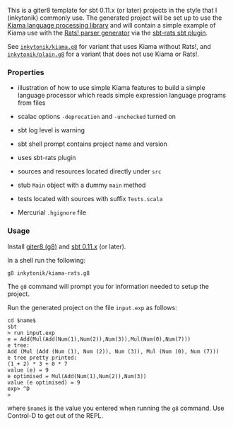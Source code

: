 This is a giter8 template for sbt 0.11.x (or later) projects in the style that
I (inkytonik) commonly use. The generated project will be set up to use the
[Kiama language processing library](http://kiama.googlecode.com) and will
contain a simple example of Kiama use with the
[Rats! parser generator](http://cs.nyu.edu/rgrimm/xtc/rats-intro.html) via
the
[sbt-rats sbt plugin](https://code.google.com/p/sbt-rats/).

See [`inkytonik/kiama.g8`](https://github.com/inkytonik/kiama.g8) for
variant that uses Kiama without Rats!,  and 
[`inkytonik/plain.g8`](https://github.com/inkytonik/plain.g8) for a variant
that does not use Kiama or Rats!.

### Properties

* illustration of how to use simple Kiama features to build a simple
language processor which reads simple expression language programs
from files

* scalac options `-deprecation` and `-unchecked` turned on

* sbt log level is warning

* sbt shell prompt contains project name and version

* uses sbt-rats plugin

* sources and resources located directly under `src`

* stub `Main` object with a dummy `main` method

* tests located with sources with suffix `Tests.scala`

* Mercurial `.hgignore` file

### Usage

Install [giter8 (g8)](http://github.com/n8han/giter8#readme) and [sbt
0.11.x](https://github.com/harrah/xsbt/wiki/Setup) (or later).

In a shell run the following:

    g8 inkytonik/kiama-rats.g8

The `g8` command will prompt you for information needed to setup the
project.

Run the generated project on the file `input.exp` as follows:

    cd $name$
    sbt
    > run input.exp
    e = Add(Mul(Add(Num(1),Num(2)),Num(3)),Mul(Num(0),Num(7)))
    e tree:
    Add (Mul (Add (Num (1), Num (2)), Num (3)), Mul (Num (0), Num (7)))
    e tree pretty printed:
    (1 + 2) * 3 + 0 * 7
    value (e) = 9
    e optimised = Mul(Add(Num(1),Num(2)),Num(3))
    value (e optimised) = 9
    exp> ^D
    >

where `$name$` is the value you entered when running the `g8` command.
Use Control-D to get out of the REPL.
